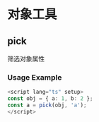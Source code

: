 # 对象工具

## pick

筛选对象属性

### Usage Example

```ts
<script lang="ts" setup>
const obj = { a: 1, b: 2 };
const a = pick(obj, 'a');
</script>
```
